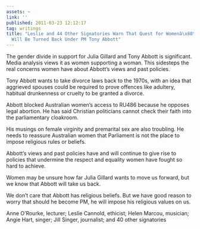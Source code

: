 ```yaml
---
assets: ~
link: ''
published: 2011-03-23 12:12:17
tag: writings
title: "Leslie and 44 Other Signatories Warn That Quest for Womenâ\x80\x99s Equality
  Will Be Turned Back Under PM Tony Abbott"
---
```

The gender divide in support for Julia Gillard and Tony Abbott is
significant. Media analysis views it as women supporting a woman. This
sidesteps the real concerns women have about Abbott’s views and past
policies.

Tony Abbott wants to take divorce laws back to the 1970s, with an idea
that aggrieved spouses could be required to prove offences like
adultery, habitual drunkenness or cruelty to be granted a divorce.

Abbott blocked Australian women’s access to RU486 because he opposes
legal abortion. He has said Christian politicians cannot check their
faith into the parliamentary cloakroom.

His musings on female virginity and premarital sex are also troubling.
He needs to reassure Australian women that Parliament is not the place
to impose religious rules or beliefs.

Abbott’s views and past policies have and will continue to give rise to
policies that undermine the respect and equality women have fought so
hard to achieve.

Women may be unsure how far Julia Gillard wants to move us forward, but
we know that Abbott will take us back.

We don’t care that Abbott has religious beliefs. But we have good reason
to worry that should he become PM, he will impose his religious values
on us.

Anne O’Rourke, lecturer; Leslie Cannold, ethicist; Helen Marcou,
musician; Angie Hart, singer; Jill Singer, journalist; and 40 other
signatories